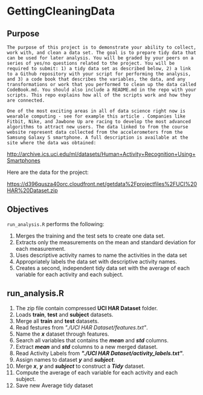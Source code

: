 # GettingCleaningData

## Purpose
	The purpose of this project is to demonstrate your ability to collect, work with, and clean a data set. The goal is to prepare tidy data that can be used for later analysis. You will be graded by your peers on a series of yes/no questions related to the project. You will be required to submit: 1) a tidy data set as described below, 2) a link to a Github repository with your script for performing the analysis, and 3) a code book that describes the variables, the data, and any transformations or work that you performed to clean up the data called CodeBook.md. You should also include a README.md in the repo with your scripts. This repo explains how all of the scripts work and how they are connected.  

	One of the most exciting areas in all of data science right now is wearable computing - see for example this article . Companies like Fitbit, Nike, and Jawbone Up are racing to develop the most advanced algorithms to attract new users. The data linked to from the course website represent data collected from the accelerometers from the Samsung Galaxy S smartphone. A full description is available at the site where the data was obtained: 

http://archive.ics.uci.edu/ml/datasets/Human+Activity+Recognition+Using+Smartphones 

Here are the data for the project: 

https://d396qusza40orc.cloudfront.net/getdata%2Fprojectfiles%2FUCI%20HAR%20Dataset.zip 


## Objectives

`run_analysis.R` performs the following:

1. Merges the training and the test sets to create one data set.
2. Extracts only the measurements on the mean and standard deviation for each measurement.
3. Uses descriptive activity names to name the activities in the data set
4. Appropriately labels the data set with descriptive activity names.
5. Creates a second, independent tidy data set with the average of each variable for each activity and each subject.

## run_analysis.R

1. The zip file contain compressed **UCI HAR Dataset** folder.
2. Loads **train**, **test** and **subject** datasets.
3. Merge all **train** and **test** datasets.
4. Read festures from _"./UCI HAR Dataset/features.txt"_.
5. Name the ***x*** dataset through features.
6. Search all variables that contains the ***mean*** and ***std*** columns.
7. Extract ***mean*** and ***std*** columns to a new merged dataset.
8. Read Activity Labels from ***"./UCI HAR Dataset/activity_labels.txt"***.
9. Assign names to dataset ***y*** and ***subject***.
10. Merge ***x***, ***y*** and ***subject*** to construct a ***Tidy*** dataset.
11. Compute the average of each variable for each activity and each subject.
12. Save new Average tidy dataset